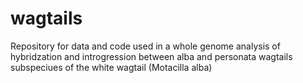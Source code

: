 # wagtails
Repository for data and code used in a whole genome analysis of hybridzation and introgression between alba and personata wagtails subspeciues of the white wagtail (Motacilla alba)
